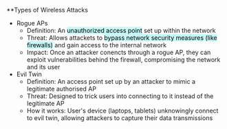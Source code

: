 **Types of Wireless Attacks
- Rogue APs
	- Definition: An <mark style="background: #ABF7F7A6;">unauthorized access point</mark> set up within the network
	- Threat: Allows attackets to <mark style="background: #ABF7F7A6;">bypass network security measures (like firewalls)</mark> and gain access to the internal network
	- Impact: Once an attacker conencts through a rogue AP, they can exploit vulnerabilities behind the firewall, compromising the network and its user
- Evil Twin
	- Definition: An access point set up by an attacker to mimic a legitimate authorised AP
	- Threat: Designed to trick users into connecting to it instead of the legitimate AP
	- How it works: User's device (laptops, tablets) unknowingly connect to evil twin, allowing attackers to capture their data transmissions